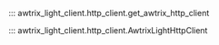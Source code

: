 ::: awtrix_light_client.http_client.get_awtrix_http_client

::: awtrix_light_client.http_client.AwtrixLightHttpClient
